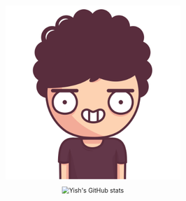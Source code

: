 
<div align="center">

<img src="https://github.com/Mombuyish/Mombuyish/blob/master/images/head.png?raw=true" alt="Yish Big Head" width="400" />

<br/>

![Yish's GitHub stats](https://github-readme-stats.vercel.app/api?username=Mombuyish&show_icons=true&icon_color=586069&text_color=586069&bg_color=fff&line_height=30&hide_title=true&title_color=0366d6)

</div>

